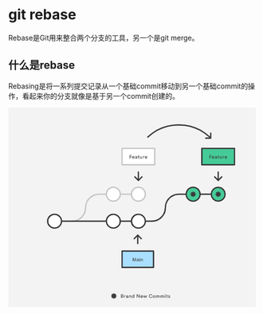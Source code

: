 # git rebase

Rebase是Git用来整合两个分支的工具，另一个是git merge。

## 什么是rebase

Rebasing是将一系列提交记录从一个基础commit移动到另一个基础commit的操作，看起来你的分支就像是基于另一个commit创建的。

![rebase](./images/rebase.png)

